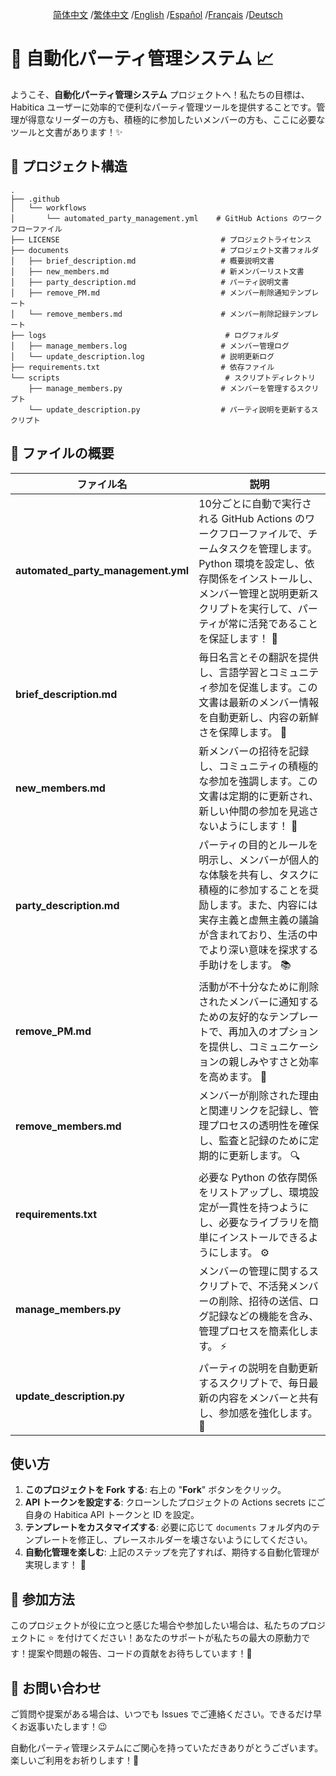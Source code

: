 <div align="center">

[简体中文](/README.md) /[繁体中文](/README/README_zh-TW.md) /[English](/README/README_en.md) /[Español](/README/README_es.md) /[Français](/README/README_fr.md) /[Deutsch](/README/README_de.md)

</div>

# 🎉 自動化パーティ管理システム 📈

ようこそ、**自動化パーティ管理システム** プロジェクトへ！私たちの目標は、Habitica ユーザーに効率的で便利なパーティ管理ツールを提供することです。管理が得意なリーダーの方も、積極的に参加したいメンバーの方も、ここに必要なツールと文書があります！✨

## 🚀 プロジェクト構造

```
.
├── .github
│   └── workflows
│       └── automated_party_management.yml    # GitHub Actions のワークフローファイル
├── LICENSE                                    # プロジェクトライセンス
├── documents                                  # プロジェクト文書フォルダ
│   ├── brief_description.md                   # 概要説明文書 
│   ├── new_members.md                         # 新メンバーリスト文書 
│   ├── party_description.md                   # パーティ説明文書 
│   ├── remove_PM.md                           # メンバー削除通知テンプレート 
│   └── remove_members.md                      # メンバー削除記録テンプレート 
├── logs                                        # ログフォルダ
│   ├── manage_members.log                     # メンバー管理ログ
│   └── update_description.log                 # 説明更新ログ
├── requirements.txt                           # 依存ファイル 
└── scripts                                     # スクリプトディレクトリ
    ├── manage_members.py                      # メンバーを管理するスクリプト 
    └── update_description.py                  # パーティ説明を更新するスクリプト 
```

## 📄 ファイルの概要

| ファイル名                                   | 説明                                                         |
|---------------------------------------|------------------------------------------------------------|
| **automated_party_management.yml**    | 10分ごとに自動で実行される GitHub Actions のワークフローファイルで、チームタスクを管理します。Python 環境を設定し、依存関係をインストールし、メンバー管理と説明更新スクリプトを実行して、パーティが常に活発であることを保証します！ 🎯 |
| **brief_description.md**              | 毎日名言とその翻訳を提供し、言語学習とコミュニティ参加を促進します。この文書は最新のメンバー情報を自動更新し、内容の新鮮さを保障します。 🌱 |
| **new_members.md**                    | 新メンバーの招待を記録し、コミュニティの積極的な参加を強調します。この文書は定期的に更新され、新しい仲間の参加を見逃さないようにします！ 👥 |
| **party_description.md**              | パーティの目的とルールを明示し、メンバーが個人的な体験を共有し、タスクに積極的に参加することを奨励します。また、内容には実存主義と虚無主義の議論が含まれており、生活の中でより深い意味を探求する手助けをします。 📚 |
| **remove_PM.md**                      | 活動が不十分なために削除されたメンバーに通知するための友好的なテンプレートで、再加入のオプションを提供し、コミュニケーションの親しみやすさと効率を高めます。 🤝 |
| **remove_members.md**                 | メンバーが削除された理由と関連リンクを記録し、管理プロセスの透明性を確保し、監査と記録のために定期的に更新します。 🔍 |
| **requirements.txt**                  | 必要な Python の依存関係をリストアップし、環境設定が一貫性を持つようにし、必要なライブラリを簡単にインストールできるようにします。 ⚙️ |
| **manage_members.py**                 | メンバーの管理に関するスクリプトで、不活発メンバーの削除、招待の送信、ログ記録などの機能を含み、管理プロセスを簡素化します。 ⚡️ |
| **update_description.py**             | パーティの説明を自動更新するスクリプトで、毎日最新の内容をメンバーと共有し、参加感を強化します。 🌟 |

## 使い方

1. **このプロジェクトを Fork する**: 右上の "**Fork**" ボタンをクリック。
2. **API トークンを設定する**: クローンしたプロジェクトの Actions secrets にご自身の Habitica API トークンと ID を設定。
3. **テンプレートをカスタマイズする**: 必要に応じて `documents` フォルダ内のテンプレートを修正し、プレースホルダーを壊さないようにしてください。
4. **自動化管理を楽しむ**: 上記のステップを完了すれば、期待する自動化管理が実現します！ 🚀

## 🌟 参加方法

このプロジェクトが役に立つと感じた場合や参加したい場合は、私たちのプロジェクトに ⭐️ を付けてください！あなたのサポートが私たちの最大の原動力です！提案や問題の報告、コードの貢献をお待ちしています！💪

## 📧 お問い合わせ

ご質問や提案がある場合は、いつでも Issues でご連絡ください。できるだけ早くお返事いたします！😉

自動化パーティ管理システムにご関心を持っていただきありがとうございます。楽しいご利用をお祈りします！🎉